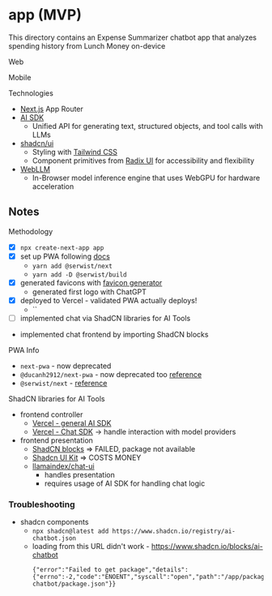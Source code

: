 # app (MVP)
This directory contains an Expense Summarizer chatbot app that analyzes spending history from Lunch Money on-device

Web
<screenshot>

Mobile
<screenshot>

Technologies
- [Next.js](https://nextjs.org) App Router
- [AI SDK](https://ai-sdk.dev/docs/introduction)
  - Unified API for generating text, structured objects, and tool calls with LLMs
- [shadcn/ui](https://ui.shadcn.com)
  - Styling with [Tailwind CSS](https://tailwindcss.com)
  - Component primitives from [Radix UI](https://radix-ui.com) for accessibility and flexibility
- [WebLLM](https://webllm.mlc.ai/)
  - In-Browser model inference engine that uses WebGPU for hardware acceleration

## Notes
Methodology
- [X] `npx create-next-app app`
- [X] set up PWA following [docs](https://serwist.pages.dev/)
  - `yarn add @serwist/next`
  - `yarn add -D @serwist/build`
- [X] generated favicons with [favicon generator](https://realfavicongenerator.net/)
  - generated first logo with ChatGPT
- [X] deployed to Vercel - validated PWA actually deploys!
  - ``
- [ ] implemented chat via ShadCN libraries for AI Tools

- implemented chat frontend by importing ShadCN blocks


PWA Info
- `next-pwa` - now deprecated
- `@ducanh2912/next-pwa` - now deprecated too  [reference](https://ducanh-next-pwa.vercel.app/docs/next-pwa/getting-started)
- `@serwist/next` - [reference](https://serwist.pages.dev/docs/next)

ShadCN libraries for AI Tools
- frontend controller
  - [Vercel - general AI SDK](https://ai-sdk.dev/docs/introduction)
  - [Vercel - Chat SDK](https://vercel.com/blog/introducing-chat-sdk) -> handle interaction with model providers
- frontend presentation
  - [ShadCN blocks](https://www.shadcn.io/blocks/ai-chatbot) => FAILED, package not available
  - [Shadcn UI Kit](https://shadcnuikit.com/pricing) => COSTS MONEY
  - [llamaindex/chat-ui](https://ui.llamaindex.ai/)
    - handles presentation
    - requires usage of AI SDK for handling chat logic

### Troubleshooting
- shadcn components
  - `npx shadcn@latest add https://www.shadcn.io/registry/ai-chatbot.json`
  - loading from this URL didn't work - https://www.shadcn.io/blocks/ai-chatbot
    ```
    {"error":"Failed to get package","details":{"errno":-2,"code":"ENOENT","syscall":"open","path":"/app/packages/ai-chatbot/package.json"}}
    ```
